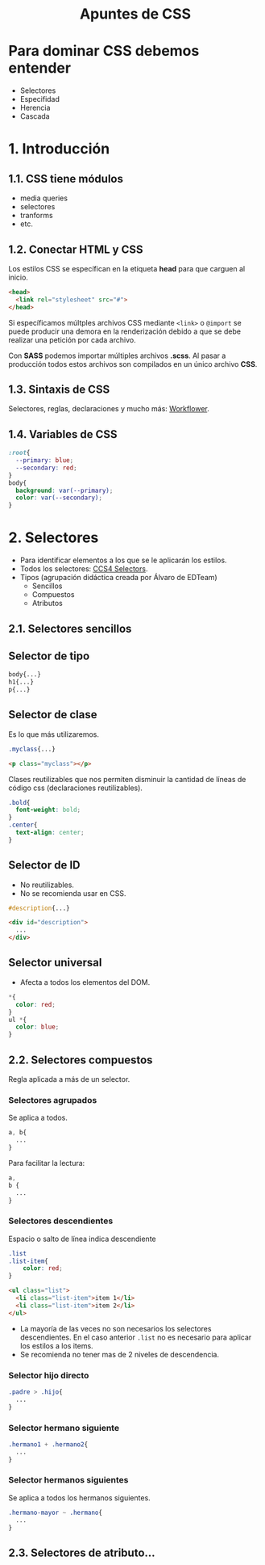 <h1 align="center">Apuntes de CSS</h2>

# Para dominar CSS debemos entender
+ Selectores
+ Especifidad
+ Herencia
+ Cascada

# 1. Introducción 

## 1.1. CSS tiene módulos
+ media queries
+ selectores
+ tranforms
+ etc.

## 1.2. Conectar HTML y CSS

Los estilos CSS se específican en la etiqueta **head** para que carguen al inicio.

```html
<head>
  <link rel="stylesheet" src="#">
</head>
```


Si específicamos múltples archivos CSS mediante `<link>` o `@import` se puede producir una demora en la renderización debido a que se debe realizar una petición por cada archivo.

Con **SASS** podemos importar múltiples archivos **.scss**. Al pasar a producción todos estos archivos son compilados en un único archivo **CSS**.

## 1.3. Sintaxis de CSS

Selectores, reglas, declaraciones y mucho más: [Workflower](http://apps.workflower.fi/vocabs/css/es).

## 1.4. Variables de CSS

```css
:root{
  --primary: blue;
  --secondary: red;
}
body{ 
  background: var(--primary);
  color: var(--secondary);
}
```

# 2. Selectores

+ Para identificar elementos a los que se le aplicarán los estilos.
+ Todos los selectores: [CCS4 Selectors](https://css4-selectors.com/selectors/).
+ Tipos (agrupación didáctica creada por Álvaro de EDTeam) 
  + Sencillos
  + Compuestos
  + Atributos

## 2.1. Selectores sencillos

## Selector de tipo

```css
body{...}
h1{...}
p{...}
```
## Selector de clase
Es lo que más utilizaremos.
```css
.myclass{...}
```

```html
<p class="myclass"></p>
```

Clases reutilizables que nos permiten disminuir la cantidad de líneas de código css (declaraciones reutilizables).
```css
.bold{
  font-weight: bold;
}
.center{
  text-align: center;
}
```
## Selector de ID

+ No reutilizables.
+ No se recomienda usar en CSS.
```css
#description{...}
```
```html
<div id="description">
  ...
</div>
```

## Selector universal

+ Afecta a todos los elementos del DOM.

```css
*{
  color: red;
}
ul *{
  color: blue;
}
```

## 2.2. Selectores compuestos
Regla aplicada a más de un selector.

### Selectores agrupados 
Se aplica a todos.
```css
a, b{
  ...
}
```
Para facilitar la lectura:
```css
a,
b {
  ...
}
```


### Selectores descendientes
Espacio o salto de línea indica descendiente
```css
.list
.list-item{
    color: red;
}
```
```html
<ul class="list">
  <li class="list-item">item 1</li>
  <li class="list-item">item 2</li>
</ul>
```
+ La mayoría de las veces no son necesarios los selectores descendientes. En el caso anterior `.list` no es necesario para aplicar los estilos a los items.
+ Se recomienda no tener mas de 2 niveles de descendencia.


### Selector hijo directo
```css
.padre > .hijo{
  ...
}
```

### Selector hermano siguiente
```css
.hermano1 + .hermano2{
  ...
}
```

### Selector hermanos siguientes
Se aplica a todos los hermanos siguientes.
```css
.hermano-mayor ~ .hermano{
  ...
}
```

## 2.3. Selectores de atributo...

